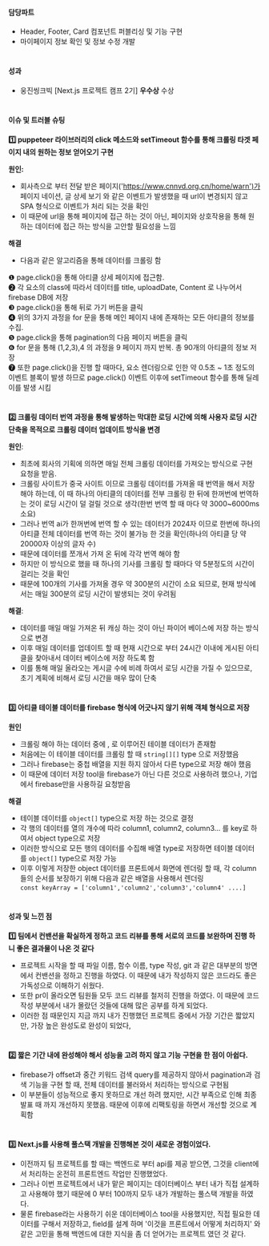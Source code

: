  #### **담당파트**
- Header, Footer, Card 컴포넌트 퍼블리싱 및 기능 구현
- 마이페이지 정보 확인 및 정보 수정 개발

#

#### **성과**
- 웅진씽크빅 [Next.js 프로젝트 캠프 2기] **우수상** 수상

#


#### 이슈 및 트러블 슈팅

 **1️⃣ puppeteer 라이브러리의 click 메소드와 setTimeout 함수를 통해 크롤링 타겟 페이지 내의 원하는 정보 얻어오기 구현**

**원인:**

- 회사측으로 부터 전달 받은 페이지('https://www.cnnvd.org.cn/home/warn')가 페이지 네이션, 글 상세 보기 와 같은 이벤트가 발생했을 때 url이 변경되지 않고 SPA 형식으로 이벤트가 처리 되는 것을 확인
- 이 때문에 url을 통해 페이지에 접근 하는 것이 아닌, 페이지와 상호작용을 통해 원하는 데이터에 접근 하는 방식을 고안할 필요성을 느낌

**해결**
- 다음과 같은 알고리즘을 통해 데이터를 크롤링 함         

❶ page.click()을 통해 아티클 상세 페이지에 접근함.           
❷ 각 요소의 class에 따라서 데이터를 title, uploadDate, Content 로 나누어서 firebase DB에 저장                 
❸ page.click()을 통해 뒤로 가기 버튼을 클릭              
❹ 위의 3가지 과정을 for 문을 통해 메인 페이지 내에 존재하는 모든 아티클의 정보를 수집.                    
❺ page.click을 통해 pagination의 다음 페이지 버튼을 클릭                   
❻ for 문을 통해 (1,2,3),4 의 과정을 9 페이지 까지 반복. 총 90개의 아티클의 정보 저장                          
❼ 또한 page.click()을 진행 할 때마다, 요소 렌더링으로 인한 약 0.5초 ~ 1초 정도의 이벤트 블록이 발생 하므로 page.click() 이벤트 이후에 setTimeout 함수를 통해 딜레이를 발생 시킴                               

#


**2️⃣ 크롤링 데이터 번역 과정을 통해 발생하는 막대한 로딩 시간에 의해 사용자 로딩 시간 단축을 목적으로 크롤링 데이터 업데이트 방식을 변경**

**원인**:

- 최초에 회사의 기획에 의하면 매일 전체 크롤링 데이터를 가져오는 방식으로 구현 요청을 받음.
- 크롤링 사이트가 중국 사이트 이므로 크롤링 데이터를 가져올 때 번역을 해서 저장 해야 하는데, 이 때 하나의 아티클의 데이터를 전부 크롤링 한 뒤에 한꺼번에 번역하는 것이 로딩 시간이 덜 걸릴 것으로 생각(한번 번역 할 때 마다 약 3000~6000ms 소요)
- 그러나 번역 ai가 한꺼번에 번역 할 수 있는 데이터가 2024자 이므로 한번에 하나의 아티클 전체 데이터를 번역 하는 것이 불가능 한 것을 확인(하나의 아티클 당 약 20000자 이상의 글자 수)
- 때문에 데이터를 쪼개서 가져 온 뒤에 각각 번역 해야 함
- 하지만 이 방식으로 했을 때 하나의 기사를 크롤링 할 때마다 약 5분정도의 시간이 걸리는 것을 확인
- 때문에 100개의 기사를 가져올 경우 약 300분의 시간이 소요 되므로, 현재 방식에서는 매일 300분의 로딩 시간이 발생되는 것이 우려됨

**해결**:

- 데이터를 매일 매일 가져온 뒤 캐싱 하는 것이 아닌 파이어 베이스에 저장 하는 방식으로 변경
- 이후 매일 데이터를 업데이트 할 때 현재 시간으로 부터 24시간 이내에 게시된 아티클을 찾아내서 데이터 베이스에 저장 하도록 함
- 이를 통해 매일 올라오는 게시글 수에 비례 하여서 로딩 시간을 가질 수 있으므로, 초기 계획에 비해서 로딩 시간을 매우 많이 단축

#

**3️⃣ 아티클 테이블 데이터를 firebase 형식에 어긋나지 않기 위해 객체 형식으로 저장**

**원인**
- 크롤링 해야 하는 데이터 중에 <td>, <tr> 로 이루어진 테이블 데이터가 존재함
- 처음에는 이 테이블 데이터를 크롤링 할 때 `string[][]` type 으로 저장했음
- 그러나 firebase는 중첩 배열을 지원 하지 않아서 다른 type으로 저장 해야 했음
- 이 때문에 데이터 저장 tool을 firebase가 아닌 다른 것으로 사용하려 했으나, 기업에서 firebase만을 사용하길 요청받음

**해결**
- 테이블 데이터를 `object[]` type으로 저장 하는 것으로 결정
- 각 행의 데이터를 열의 개수에 따라 column1, column2, column3... 를 key로 하여서 object type으로 저장
- 이러한 방식으로 모든 행의 데이터를 수집해 배열 type로 저장하면 테이블 데이터를 `object[]` type으로 저장 가능
- 이후 이렇게 저장한 object 데이터를 프론트에서 화면에 렌더링 할 때, 각 column들의 순서를 보장하기 위해 다음과 같은 배열을 사용해서 렌더링     
`const keyArray = ['column1','column2','column3','column4' ....]`

#

#### 성과 및 느낀 점

**1️⃣ 팀에서 컨밴션을 확실하게 정하고 코드 리뷰를 통해 서로의 코드를 보완하며 진행 하니 좋은 결과물이 나온 것 같다**
- 프로젝트 시작을 할 때 파일 이름, 함수 이름, type 작성, git 과 같은 대부분의 방면에서 컨밴션을 정하고 진행을 하였다. 이 때문에 내가 작성하지 않은 코드라도 좋은 가독성으로 이해하기 쉬웠다.
- 또한 pr이 올라오면 팀원들 모두 코드 리뷰를 철저히 진행을 하였다. 이 때문에 코드 작성 부분에서 내가 몰랐던 것들에 대해 많은 공부를 하게 되었다.
- 이러한 점 때문인지 지금 까지 내가 진행했던 프로젝트 중에서 가장 기간은 짧았지만, 가장 높은 완성도로 완성이 되었다,

#

**2️⃣ 짧은 기간 내에 완성해야 해서 성능을 고려 하지 않고 기능 구현을 한 점이 아쉽다.**
- firebase가 offset과 중간 키워드 검색 query를 제공하지 않아서 pagination과 검색 기능을 구현 할 때, 전체 데이터를 불러와서 처리하는 방식으로 구현됨
- 이 부분들이 성능적으로 좋지 못하므로 개선 하려 했지만, 시간 부족으로 인해 최종 발표 때 까지 개선하지 못했음. 때문에 이후에 리팩토링을 하면서 개선할 것으로 계획함

#

**3️⃣ Next.js를 사용해 풀스택 개발을 진행해본 것이 새로운 경험이었다.**
- 이전까지 팀 프로젝트를 할 때는 백엔드로 부터 api를 제공 받으면, 그것을 client에서 처리하는 온전히 프론트엔드 작업만 진행했었다.
- 그러나 이번 프로젝트에서 내가 맡은 페이지는 데이터베이스 부터 내가 직접 설계하고 사용해야 했기 때문에 0 부터 100까지 모두 내가 개발하는 풀스택 개발을 하였다.
- 물론 firebase라는 사용하기 쉬운 데이터베이스 tool을 사용했지만, 직접 필요한 데이터를 구해서 저장하고, field를 설계 하며 '이것을 프론트에서 어떻게 처리하지' 와 같은 고민을 통해 백엔드에 대한 지식을 좀 더 얻어가는 프로젝트 였던 것 같다.